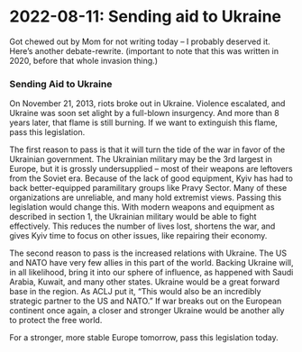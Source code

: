 2022-08-11: Sending aid to Ukraine
========================
Got chewed out by Mom for not writing today – I probably deserved it. Here’s another debate-rewrite. (important to note that this was written in 2020, before that whole invasion thing.)

### Sending Aid to Ukraine

On November 21, 2013, riots broke out in Ukraine. Violence escalated, and Ukraine was soon set alight by a full-blown insurgency. And more than 8 years later, that flame is still burning. If we want to extinguish this flame, pass this legislation. 

The first reason to pass is that it will turn the tide of the war in favor of the Ukrainian government. The Ukrainian military may be the 3rd largest in Europe, but it is grossly undersupplied – most of their weapons are leftovers from the Soviet era. Because of the lack of good equipment, Kyiv has had to back better-equipped paramilitary groups like Pravy Sector. Many of these organizations are unreliable, and many hold extremist views. Passing this legislation would change this. With modern weapons and equipment as described in section 1, the Ukrainian military would be able to fight effectively. This reduces the number of lives lost, shortens the war, and gives Kyiv time to focus on other issues, like repairing their economy. 

The second reason to pass is the increased relations with Ukraine. The US and NATO have very few allies in this part of the world. Backing Ukraine will, in all likelihood, bring it into our sphere of influence, as happened with Saudi Arabia, Kuwait, and many other states. Ukraine would be a great forward base in the region. As ACLJ put it, “This would also be an incredibly strategic partner to the US and NATO.” If war breaks out on the European continent once again, a closer and stronger Ukraine would be another ally to protect the free world. 

For a stronger, more stable Europe tomorrow, pass this legislation today.


